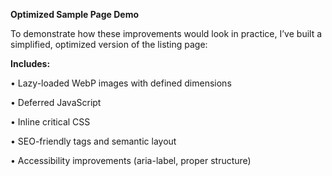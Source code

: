 **Optimized Sample Page Demo**

To demonstrate how these improvements would look in practice, I’ve built a simplified, optimized version of the listing page:


**Includes:**

•	Lazy-loaded WebP images with defined dimensions

•	Deferred JavaScript

•	Inline critical CSS

•	SEO-friendly tags and semantic layout

•	Accessibility improvements (aria-label, proper structure)

